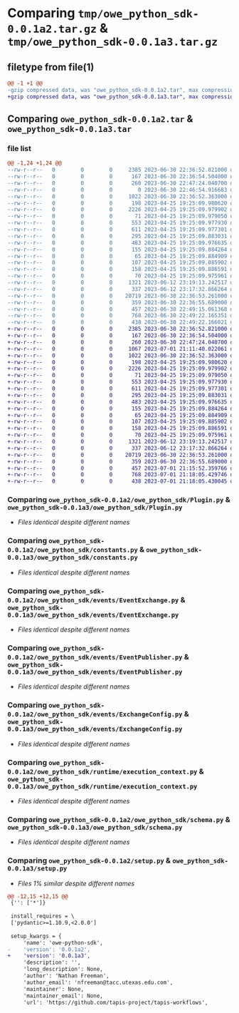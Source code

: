 # Comparing `tmp/owe_python_sdk-0.0.1a2.tar.gz` & `tmp/owe_python_sdk-0.0.1a3.tar.gz`

## filetype from file(1)

```diff
@@ -1 +1 @@
-gzip compressed data, was "owe_python_sdk-0.0.1a2.tar", max compression
+gzip compressed data, was "owe_python_sdk-0.0.1a3.tar", max compression
```

## Comparing `owe_python_sdk-0.0.1a2.tar` & `owe_python_sdk-0.0.1a3.tar`

### file list

```diff
@@ -1,24 +1,24 @@
--rw-r--r--   0        0        0     2385 2023-06-30 22:36:52.821000 owe_python_sdk-0.0.1a2/owe_python_sdk/Plugin.py
--rw-r--r--   0        0        0      167 2023-06-30 22:36:54.504000 owe_python_sdk-0.0.1a2/owe_python_sdk/SchemaExtension.py
--rw-r--r--   0        0        0      260 2023-06-30 22:47:24.040700 owe_python_sdk-0.0.1a2/owe_python_sdk/TaskResult.py
--rw-r--r--   0        0        0        0 2023-06-30 22:46:54.916683 owe_python_sdk-0.0.1a2/owe_python_sdk/client/__init__.py
--rw-r--r--   0        0        0     1022 2023-06-30 22:36:52.363000 owe_python_sdk-0.0.1a2/owe_python_sdk/constants.py
--rw-r--r--   0        0        0      198 2023-04-25 19:25:09.980620 owe_python_sdk-0.0.1a2/owe_python_sdk/events/Event.py
--rw-r--r--   0        0        0     2226 2023-04-25 19:25:09.979902 owe_python_sdk-0.0.1a2/owe_python_sdk/events/EventExchange.py
--rw-r--r--   0        0        0       71 2023-04-25 19:25:09.979050 owe_python_sdk-0.0.1a2/owe_python_sdk/events/EventHandler.py
--rw-r--r--   0        0        0      553 2023-04-25 19:25:09.977930 owe_python_sdk-0.0.1a2/owe_python_sdk/events/EventPublisher.py
--rw-r--r--   0        0        0      611 2023-04-25 19:25:09.977301 owe_python_sdk-0.0.1a2/owe_python_sdk/events/ExchangeConfig.py
--rw-r--r--   0        0        0      295 2023-04-25 19:25:09.883031 owe_python_sdk-0.0.1a2/owe_python_sdk/events/__init__.py
--rw-r--r--   0        0        0      483 2023-04-25 19:25:09.976635 owe_python_sdk-0.0.1a2/owe_python_sdk/events/types.py
--rw-r--r--   0        0        0      155 2023-04-25 19:25:09.884264 owe_python_sdk-0.0.1a2/owe_python_sdk/middleware/EventHandlerMiddleware.py
--rw-r--r--   0        0        0       65 2023-04-25 19:25:09.884909 owe_python_sdk-0.0.1a2/owe_python_sdk/middleware/Middleware.py
--rw-r--r--   0        0        0      107 2023-04-25 19:25:09.885902 owe_python_sdk-0.0.1a2/owe_python_sdk/middleware/RequestMiddleware.py
--rw-r--r--   0        0        0      158 2023-04-25 19:25:09.886591 owe_python_sdk-0.0.1a2/owe_python_sdk/middleware/__init__.py
--rw-r--r--   0        0        0       70 2023-04-25 19:25:09.975961 owe_python_sdk-0.0.1a2/owe_python_sdk/runtime/__init__.py
--rw-r--r--   0        0        0     1321 2023-06-12 23:19:13.242517 owe_python_sdk-0.0.1a2/owe_python_sdk/runtime/execution_context.py
--rw-r--r--   0        0        0      337 2023-06-12 23:17:32.866264 owe_python_sdk-0.0.1a2/owe_python_sdk/runtime/runtime.py
--rw-r--r--   0        0        0    20719 2023-06-30 22:36:53.261000 owe_python_sdk-0.0.1a2/owe_python_sdk/schema.py
--rw-r--r--   0        0        0      359 2023-06-30 22:36:55.689000 owe_python_sdk-0.0.1a2/owe_python_sdk/utils.py
--rw-r--r--   0        0        0      457 2023-06-30 22:49:15.061368 owe_python_sdk-0.0.1a2/pyproject.toml
--rw-r--r--   0        0        0      768 2023-06-30 22:49:22.165351 owe_python_sdk-0.0.1a2/setup.py
--rw-r--r--   0        0        0      438 2023-06-30 22:49:22.166021 owe_python_sdk-0.0.1a2/PKG-INFO
+-rw-r--r--   0        0        0     2385 2023-06-30 22:36:52.821000 owe_python_sdk-0.0.1a3/owe_python_sdk/Plugin.py
+-rw-r--r--   0        0        0      167 2023-06-30 22:36:54.504000 owe_python_sdk-0.0.1a3/owe_python_sdk/SchemaExtension.py
+-rw-r--r--   0        0        0      260 2023-06-30 22:47:24.040700 owe_python_sdk-0.0.1a3/owe_python_sdk/TaskResult.py
+-rw-r--r--   0        0        0     1067 2023-07-01 21:11:40.022061 owe_python_sdk-0.0.1a3/owe_python_sdk/client/__init__.py
+-rw-r--r--   0        0        0     1022 2023-06-30 22:36:52.363000 owe_python_sdk-0.0.1a3/owe_python_sdk/constants.py
+-rw-r--r--   0        0        0      198 2023-04-25 19:25:09.980620 owe_python_sdk-0.0.1a3/owe_python_sdk/events/Event.py
+-rw-r--r--   0        0        0     2226 2023-04-25 19:25:09.979902 owe_python_sdk-0.0.1a3/owe_python_sdk/events/EventExchange.py
+-rw-r--r--   0        0        0       71 2023-04-25 19:25:09.979050 owe_python_sdk-0.0.1a3/owe_python_sdk/events/EventHandler.py
+-rw-r--r--   0        0        0      553 2023-04-25 19:25:09.977930 owe_python_sdk-0.0.1a3/owe_python_sdk/events/EventPublisher.py
+-rw-r--r--   0        0        0      611 2023-04-25 19:25:09.977301 owe_python_sdk-0.0.1a3/owe_python_sdk/events/ExchangeConfig.py
+-rw-r--r--   0        0        0      295 2023-04-25 19:25:09.883031 owe_python_sdk-0.0.1a3/owe_python_sdk/events/__init__.py
+-rw-r--r--   0        0        0      483 2023-04-25 19:25:09.976635 owe_python_sdk-0.0.1a3/owe_python_sdk/events/types.py
+-rw-r--r--   0        0        0      155 2023-04-25 19:25:09.884264 owe_python_sdk-0.0.1a3/owe_python_sdk/middleware/EventHandlerMiddleware.py
+-rw-r--r--   0        0        0       65 2023-04-25 19:25:09.884909 owe_python_sdk-0.0.1a3/owe_python_sdk/middleware/Middleware.py
+-rw-r--r--   0        0        0      107 2023-04-25 19:25:09.885902 owe_python_sdk-0.0.1a3/owe_python_sdk/middleware/RequestMiddleware.py
+-rw-r--r--   0        0        0      158 2023-04-25 19:25:09.886591 owe_python_sdk-0.0.1a3/owe_python_sdk/middleware/__init__.py
+-rw-r--r--   0        0        0       70 2023-04-25 19:25:09.975961 owe_python_sdk-0.0.1a3/owe_python_sdk/runtime/__init__.py
+-rw-r--r--   0        0        0     1321 2023-06-12 23:19:13.242517 owe_python_sdk-0.0.1a3/owe_python_sdk/runtime/execution_context.py
+-rw-r--r--   0        0        0      337 2023-06-12 23:17:32.866264 owe_python_sdk-0.0.1a3/owe_python_sdk/runtime/runtime.py
+-rw-r--r--   0        0        0    20719 2023-06-30 22:36:53.261000 owe_python_sdk-0.0.1a3/owe_python_sdk/schema.py
+-rw-r--r--   0        0        0      359 2023-06-30 22:36:55.689000 owe_python_sdk-0.0.1a3/owe_python_sdk/utils.py
+-rw-r--r--   0        0        0      457 2023-07-01 21:15:52.359766 owe_python_sdk-0.0.1a3/pyproject.toml
+-rw-r--r--   0        0        0      768 2023-07-01 21:18:05.429746 owe_python_sdk-0.0.1a3/setup.py
+-rw-r--r--   0        0        0      438 2023-07-01 21:18:05.430045 owe_python_sdk-0.0.1a3/PKG-INFO
```

### Comparing `owe_python_sdk-0.0.1a2/owe_python_sdk/Plugin.py` & `owe_python_sdk-0.0.1a3/owe_python_sdk/Plugin.py`

 * *Files identical despite different names*

### Comparing `owe_python_sdk-0.0.1a2/owe_python_sdk/constants.py` & `owe_python_sdk-0.0.1a3/owe_python_sdk/constants.py`

 * *Files identical despite different names*

### Comparing `owe_python_sdk-0.0.1a2/owe_python_sdk/events/EventExchange.py` & `owe_python_sdk-0.0.1a3/owe_python_sdk/events/EventExchange.py`

 * *Files identical despite different names*

### Comparing `owe_python_sdk-0.0.1a2/owe_python_sdk/events/EventPublisher.py` & `owe_python_sdk-0.0.1a3/owe_python_sdk/events/EventPublisher.py`

 * *Files identical despite different names*

### Comparing `owe_python_sdk-0.0.1a2/owe_python_sdk/events/ExchangeConfig.py` & `owe_python_sdk-0.0.1a3/owe_python_sdk/events/ExchangeConfig.py`

 * *Files identical despite different names*

### Comparing `owe_python_sdk-0.0.1a2/owe_python_sdk/runtime/execution_context.py` & `owe_python_sdk-0.0.1a3/owe_python_sdk/runtime/execution_context.py`

 * *Files identical despite different names*

### Comparing `owe_python_sdk-0.0.1a2/owe_python_sdk/schema.py` & `owe_python_sdk-0.0.1a3/owe_python_sdk/schema.py`

 * *Files identical despite different names*

### Comparing `owe_python_sdk-0.0.1a2/setup.py` & `owe_python_sdk-0.0.1a3/setup.py`

 * *Files 1% similar despite different names*

```diff
@@ -12,15 +12,15 @@
 {'': ['*']}
 
 install_requires = \
 ['pydantic>=1.10.9,<2.0.0']
 
 setup_kwargs = {
     'name': 'owe-python-sdk',
-    'version': '0.0.1a2',
+    'version': '0.0.1a3',
     'description': '',
     'long_description': None,
     'author': 'Nathan Freeman',
     'author_email': 'nfreeman@tacc.utexas.edu.com',
     'maintainer': None,
     'maintainer_email': None,
     'url': 'https://github.com/tapis-project/tapis-workflows',
```

